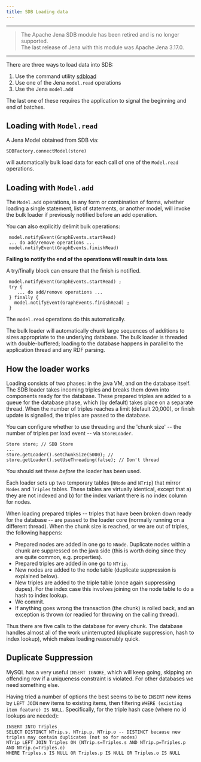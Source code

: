 ```yaml
---
title: SDB Loading data
---
```


----
> The Apache Jena SDB module has been retired and is no longer supported.<br/>
> The last release of Jena with this module was Apache Jena 3.17.0.<br/>
----

There are three ways to load data into SDB:

1.  Use the command utility
    [sdbload](commands.html#Loading_data "SDB/Commands")
2.  Use one of the Jena `model.read` operations
3.  Use the Jena `model.add`

The last one of these requires the application to signal the
beginning and end of batches.

## Loading with `Model.read`

A Jena Model obtained from SDB via:

    SDBFactory.connectModel(store)

will automatically bulk load data for each call of one of the
`Model.read` operations.

## Loading with `Model.add`

The `Model.add` operations, in any form or combination of forms,
whether loading a single statement, list of statements, or another
model, will invoke the bulk loader if previously notified before an
add operation.

You can also explicitly delimit bulk operations:

     model.notifyEvent(GraphEvents.startRead)
     ... do add/remove operations ...
     model.notifyEvent(GraphEvents.finishRead)

**Failing to notify the end of the operations will result in data loss**.

A try/finally block can ensure that the finish is notified.

     model.notifyEvent(GraphEvents.startRead) ;
     try {
        ... do add/remove operations ...
     } finally {
       model.notifyEvent(GraphEvents.finishRead) ;
     }

The `model.read` operations do this automatically.

The bulk loader will automatically chunk large sequences of
additions to sizes appropriate to the underlying database. The bulk
loader is threaded with double-buffered; loading to the database
happens in parallel to the application thread and any RDF parsing.

## How the loader works

Loading consists of two phases: in the java VM, and on the database
itself. The SDB loader takes incoming triples and breaks them down
into components ready for the database. These prepared triples are
added to a queue for the database phase, which (by default) takes
place on a separate thread. When the number of triples reaches a
limit (default 20,000), or finish update is signalled, the triples
are passed to the database.

You can configure whether to use threading and the 'chunk size' --
the number of triples per load event -- via `StoreLoader`.

    Store store; // SDB Store
    ...
    store.getLoader().setChunkSize(5000); //
    store.getLoader().setUseThreading(false); // Don't thread

You should set these *before* the loader has been used.

Each loader sets up two temporary tables (`NNode` and `NTrip`) that
mirror `Nodes` and `Triples` tables. These tables are virtually
identical, except that a) they are not indexed and b) for the index
variant there is no index column for nodes.

When loading prepared triples -- triples that have been broken down
ready for the database -- are passed to the loader core (normally
running on a different thread). When the chunk size is reached, or
we are out of triples, the following happens:

-   Prepared nodes are added in one go to `NNode`. Duplicate nodes
    within a chunk are suppressed on the java side (this is worth doing
    since they are quite common, e.g. properties).
-   Prepared triples are added in one go to `NTrip`.
-   New nodes are added to the node table (duplicate suppression is
    explained below).
-   New triples are added to the triple table (once again
    suppressing dupes). For the index case this involves joining on the
    node table to do a hash to index lookup.
-   We commit.
-   If anything goes wrong the transaction (the chunk) is rolled
    back, and an exception is thrown (or readied for throwing on the
    calling thread).

Thus there are five calls to the database for every chunk. The
database handles almost all of the work uninterrupted (duplicate
suppression, hash to index lookup), which makes loading reasonably
quick.

## Duplicate Suppression

MySQL has a very useful `INSERT IGNORE`, which will keep going,
skipping an offending row if a uniqueness constraint is violated.
For other databases we need something else.

Having tried a number of options the best seems to be to `INSERT`
new items by `LEFT JOIN` new items to existing items, then
filtering `WHERE (existing item feature) IS NULL`. Specifically,
for the triple hash case (where no id lookups are needed):

    INSERT INTO Triples
    SELECT DISTINCT NTrip.s, NTrip.p, NTrip.o -- DISTINCT because new triples may contain duplicates (not so for nodes)
    NTrip LEFT JOIN Triples ON (NTrip.s=Triples.s AND NTrip.p=Triples.p AND NTrip.o=Triples.o)
    WHERE Triples.s IS NULL OR Triples.p IS NULL OR Triples.o IS NULL
